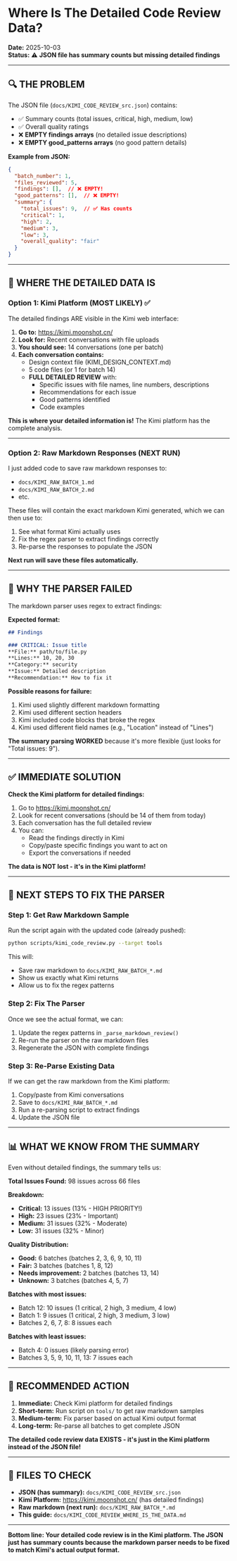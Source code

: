 # Where Is The Detailed Code Review Data?

**Date:** 2025-10-03  
**Status:** ⚠️ **JSON file has summary counts but missing detailed findings**

---

## 🔍 **THE PROBLEM**

The JSON file (`docs/KIMI_CODE_REVIEW_src.json`) contains:
- ✅ Summary counts (total issues, critical, high, medium, low)
- ✅ Overall quality ratings
- ❌ **EMPTY findings arrays** (no detailed issue descriptions)
- ❌ **EMPTY good_patterns arrays** (no good pattern details)

**Example from JSON:**
```json
{
  "batch_number": 1,
  "files_reviewed": 5,
  "findings": [],  // ❌ EMPTY!
  "good_patterns": [],  // ❌ EMPTY!
  "summary": {
    "total_issues": 9,  // ✅ Has counts
    "critical": 1,
    "high": 2,
    "medium": 3,
    "low": 3,
    "overall_quality": "fair"
  }
}
```

---

## 📍 **WHERE THE DETAILED DATA IS**

### Option 1: Kimi Platform (MOST LIKELY) ✅

The detailed findings ARE visible in the Kimi web interface:

1. **Go to:** https://kimi.moonshot.cn/
2. **Look for:** Recent conversations with file uploads
3. **You should see:** 14 conversations (one per batch)
4. **Each conversation contains:**
   - Design context file (KIMI_DESIGN_CONTEXT.md)
   - 5 code files (or 1 for batch 14)
   - **FULL DETAILED REVIEW** with:
     - Specific issues with file names, line numbers, descriptions
     - Recommendations for each issue
     - Good patterns identified
     - Code examples

**This is where your detailed information is!** The Kimi platform has the complete analysis.

---

### Option 2: Raw Markdown Responses (NEXT RUN)

I just added code to save raw markdown responses to:
- `docs/KIMI_RAW_BATCH_1.md`
- `docs/KIMI_RAW_BATCH_2.md`
- etc.

These files will contain the exact markdown Kimi generated, which we can then use to:
1. See what format Kimi actually uses
2. Fix the regex parser to extract findings correctly
3. Re-parse the responses to populate the JSON

**Next run will save these files automatically.**

---

## 🔧 **WHY THE PARSER FAILED**

The markdown parser uses regex to extract findings:

**Expected format:**
```markdown
## Findings

### CRITICAL: Issue title
**File:** path/to/file.py
**Lines:** 10, 20, 30
**Category:** security
**Issue:** Detailed description
**Recommendation:** How to fix it
```

**Possible reasons for failure:**
1. Kimi used slightly different markdown formatting
2. Kimi used different section headers
3. Kimi included code blocks that broke the regex
4. Kimi used different field names (e.g., "Location" instead of "Lines")

**The summary parsing WORKED** because it's more flexible (just looks for "Total issues: 9").

---

## ✅ **IMMEDIATE SOLUTION**

**Check the Kimi platform for detailed findings:**

1. Go to https://kimi.moonshot.cn/
2. Look for recent conversations (should be 14 of them from today)
3. Each conversation has the full detailed review
4. You can:
   - Read the findings directly in Kimi
   - Copy/paste specific findings you want to act on
   - Export the conversations if needed

**The data is NOT lost - it's in the Kimi platform!**

---

## 🚀 **NEXT STEPS TO FIX THE PARSER**

### Step 1: Get Raw Markdown Sample

Run the script again with the updated code (already pushed):
```bash
python scripts/kimi_code_review.py --target tools
```

This will:
- Save raw markdown to `docs/KIMI_RAW_BATCH_*.md`
- Show us exactly what Kimi returns
- Allow us to fix the regex patterns

### Step 2: Fix The Parser

Once we see the actual format, we can:
1. Update the regex patterns in `_parse_markdown_review()`
2. Re-run the parser on the raw markdown files
3. Regenerate the JSON with complete findings

### Step 3: Re-Parse Existing Data

If we can get the raw markdown from the Kimi platform:
1. Copy/paste from Kimi conversations
2. Save to `docs/KIMI_RAW_BATCH_*.md`
3. Run a re-parsing script to extract findings
4. Update the JSON file

---

## 📊 **WHAT WE KNOW FROM THE SUMMARY**

Even without detailed findings, the summary tells us:

**Total Issues Found:** 98 issues across 66 files

**Breakdown:**
- **Critical:** 13 issues (13% - HIGH PRIORITY!)
- **High:** 23 issues (23% - Important)
- **Medium:** 31 issues (32% - Moderate)
- **Low:** 31 issues (32% - Minor)

**Quality Distribution:**
- **Good:** 6 batches (batches 2, 3, 6, 9, 10, 11)
- **Fair:** 3 batches (batches 1, 8, 12)
- **Needs improvement:** 2 batches (batches 13, 14)
- **Unknown:** 3 batches (batches 4, 5, 7)

**Batches with most issues:**
- Batch 12: 10 issues (1 critical, 2 high, 3 medium, 4 low)
- Batch 1: 9 issues (1 critical, 2 high, 3 medium, 3 low)
- Batches 2, 6, 7, 8: 8 issues each

**Batches with least issues:**
- Batch 4: 0 issues (likely parsing error)
- Batches 3, 5, 9, 10, 11, 13: 7 issues each

---

## 🎯 **RECOMMENDED ACTION**

1. **Immediate:** Check Kimi platform for detailed findings
2. **Short-term:** Run script on `tools/` to get raw markdown samples
3. **Medium-term:** Fix parser based on actual Kimi output format
4. **Long-term:** Re-parse all batches to get complete JSON

**The detailed code review data EXISTS - it's just in the Kimi platform instead of the JSON file!**

---

## 📝 **FILES TO CHECK**

- **JSON (has summary):** `docs/KIMI_CODE_REVIEW_src.json`
- **Kimi Platform:** https://kimi.moonshot.cn/ (has detailed findings)
- **Raw markdown (next run):** `docs/KIMI_RAW_BATCH_*.md`
- **This guide:** `docs/KIMI_CODE_REVIEW_WHERE_IS_THE_DATA.md`

---

**Bottom line: Your detailed code review is in the Kimi platform. The JSON just has summary counts because the markdown parser needs to be fixed to match Kimi's actual output format.**

